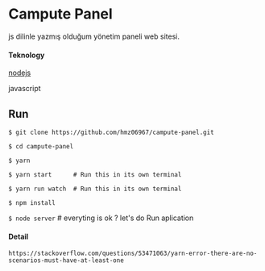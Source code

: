 # Campute Panel

js dilinle yazmış olduğum yönetim paneli web sitesi.

#### Teknology
  [nodejs](https://nodejs.org/)
  
  javascript

## Run

`$ git clone https://github.com/hmz06967/campute-panel.git`

`$ cd campute-panel`

`$ yarn`

`$ yarn start      # Run this in its own terminal`

`$ yarn run watch  # Run this in its own terminal`

`$ npm install`

`$ node server`	# everyting is ok ? let's do Run aplication

#### Detail

	https://stackoverflow.com/questions/53471063/yarn-error-there-are-no-scenarios-must-have-at-least-one
